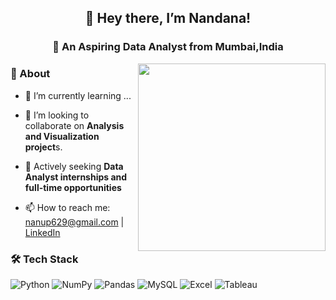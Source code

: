 ## <p align="center"> 👋 Hey there, I’m Nandana! 
### <p align="center">🎯 An Aspiring Data Analyst from Mumbai,India
<!-- 
**NandanaAnup/NandanaAnup** is a ✨ _special_ ✨ repository because its `README.md` (this file) appears on your GitHub profile.
Here are some ideas to get you started:
## 🚀 About 
- 🔭 I’m currently working on ...
- 🌱 I’m currently learning ...
- 👯 I’m looking to collaborate on ...
- 🤔 I’m looking for help with ...
- 💬 Ask me about ...
- 📫 How to reach me: ...
- 😄 Pronouns: ...
- ⚡ Fun fact: ...
-->
<img src="https://media3.giphy.com/media/v1.Y2lkPTc5MGI3NjExOWJidXRxbGZvcGdmc2tqbjBnNzc3eDcwc21oeHBxMm53MmwzcHNmayZlcD12MV9pbnRlcm5hbF9naWZfYnlfaWQmY3Q9Zw/4FQMuOKR6zQRO/giphy.gif" align="right" width="300"/>

### 🚀 About    

- 🌱 I’m currently learning ...
  
- 🤔 I’m looking to collaborate on **Analysis and Visualization project**s.
 
- 💼 Actively seeking **Data Analyst internships and full-time opportunities**
  
- 📫 How to reach me: [nanup629@gmail.com](mailto:nanup629@gmail.com) | [LinkedIn](https://www.linkedin.com/in/nandana-anup-902255214)

<!-- <img src="https://media3.giphy.com/media/v1.Y2lkPTc5MGI3NjExOWJidXRxbGZvcGdmc2tqbjBnNzc3eDcwc21oeHBxMm53MmwzcHNmayZlcD12MV9pbnRlcm5hbF9naWZfYnlfaWQmY3Q9Zw/4FQMuOKR6zQRO/giphy.gif" align="right" width="300"/>


<!-- - 📙 Check out my [View My Resume](resume.pdf)
-->







### 🛠️ Tech Stack  
![Python](https://img.shields.io/badge/Python-3776AB?logo=python&logoColor=white) ![NumPy](https://img.shields.io/badge/NumPy-4D77CF?logo=numpy&logoColor=white) ![Pandas](https://img.shields.io/badge/Pandas-150458?logo=pandas&logoColor=white) ![MySQL](https://img.shields.io/badge/MySQL-4479A1?logo=mysql&logoColor=white) ![Excel](https://img.shields.io/badge/Excel-217346?logo=microsoft-excel&logoColor=white) ![Tableau](https://img.shields.io/badge/Tableau-E97627?logo=tableau&logoColor=white)    
